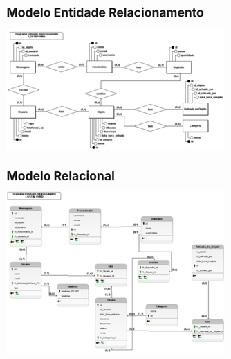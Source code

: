 # Modelo Entidade Relacionamento
![Modelo ER do Banco Lost and Found](<https://github.com/wanessabezerra/SIG-Lost-and-Found/blob/main/docs/images/ModeloER.jpeg>)

# Modelo Relacional 
![Modelo R do Banco Lost and Found](<https://github.com/wanessabezerra/SIG-Lost-and-Found/blob/main/docs/images/ModeloR.jpeg>)
